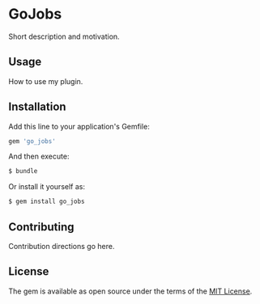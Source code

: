 # GoJobs
Short description and motivation.

## Usage
How to use my plugin.

## Installation
Add this line to your application's Gemfile:

```ruby
gem 'go_jobs'
```

And then execute:
```bash
$ bundle
```

Or install it yourself as:
```bash
$ gem install go_jobs
```

## Contributing
Contribution directions go here.

## License
The gem is available as open source under the terms of the [MIT License](http://opensource.org/licenses/MIT).
